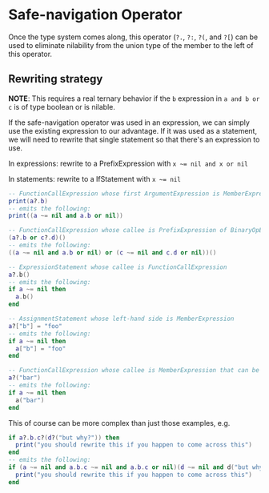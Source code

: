 # Safe-navigation Operator
Once the type system comes along, this operator (`?.`, `?:`, `?(`, and `?[`) can be used to eliminate nilability from the union type of the member to the left of this operator.

## Rewriting strategy
**NOTE**: This requires a real ternary behavior if the `b` expression in `a and b or c` is of type boolean or is nilable.

If the safe-navigation operator was used in an expression, we can simply use the existing expression to our advantage. If it was used as a statement, we will need to rewrite that single statement so that there's an expression to use.

In expressions: rewrite to a PrefixExpression with `x ~= nil and x or nil`

In statements: rewrite to a IfStatement with `x ~= nil`

```lua
-- FunctionCallExpression whose first ArgumentExpression is MemberExpression
print(a?.b)
-- emits the following:
print((a ~= nil and a.b or nil))

-- FunctionCallExpression whose callee is PrefixExpression of BinaryOpExpression whose operator is 'or'
(a?.b or c?.d)()
-- emits the following:
((a ~= nil and a.b or nil) or (c ~= nil and c.d or nil))()

-- ExpressionStatement whose callee is FunctionCallExpression
a?.b()
-- emits the following:
if a ~= nil then
  a.b()
end

-- AssignmentStatement whose left-hand side is MemberExpression
a?["b"] = "foo"
-- emits the following:
if a ~= nil then
  a["b"] = "foo"
end

-- FunctionCallExpression whose callee is MemberExpression that can be nil
a?("bar")
-- emits the following:
if a ~= nil then
  a("bar")
end
```

This of course can be more complex than just those examples, e.g.
```lua
if a?.b.c?(d?("but why?")) then
  print("you should rewrite this if you happen to come across this")
end
-- emits the following:
if (a ~= nil and a.b.c ~= nil and a.b.c or nil)(d ~= nil and d("but why?") or nil) then
  print("you should rewrite this if you happen to come across this")
end
```
